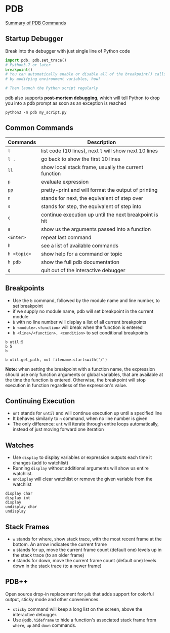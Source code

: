 # PDB

[Summary of PDB Commands](https://realpython.com/lessons/python-debugging-pdb-summary/)

## Startup Debugger
Break into the debugger with just single line of Python code
```python
import pdb; pdb.set_trace()
# Python3.7 or later
breakpoint()
# You can automatically enable or disable all of the breakpoint() calls
# by modifying environment variables, how?

# Then launch the Python script regularly
```

pdb also supports **post-mortem debugging**, which will tell Python to drop you into a pdb prompt
as soon as an exception is reached
```shell
python3 -m pdb my_script.py
```

## Common Commands
| Commands    | Description                                            |
|-------------|--------------------------------------------------------|
| `l`         | list code (10 lines), next `l` will show next 10 lines |
| `l .`       | go back to show the first 10 lines                     |
| `ll`        | show local stack frame, usually the current function   |
| `p`         | evaluate expression                                    |
| `pp`        | pretty-print and will format the output of printing    |
| `n`         | stands for next, the equivalent of step over           |
| `s`         | stands for step, the equivalent of step into           |
| `c`         | continue execution up until the next breakpoint is hit |
| `a`         | show us the arguments passed into a function           |
| `<Enter>`   | repeat last command                                    |
| `h`         | see a list of available commands                       |
| `h <topic>` | show help for a command or topic                       |
| `h pdb`     | show the full pdb documentation                        |
| `q`         | quit out of the interactive debugger                   |

## Breakpoints
* Use the `b` command, followed by the module name and line number, to set breakpoint
* if we supply no module name, pdb will set breakpoint in the current module
* `b` with no line number will display a list of all current breakpoints
* `b <module>.<function>` will break when the function is entered
* `b <line>/<function>, <condition>` to set conditional breakpoints
```shell
b util:5
b 5
b

b util.get_path, not filename.startswith('/')
```

**Note:** when setting the breakpoint with a function name, the expression should use only function arguments or global variables,
that are available at the time the function is entered. Otherwise, the breakpoint will stop execution in function regardless
of the expression's value.

## Continuing Execution
* `unt` stands for `until` and will continue execution up until a specified line
* It behaves similarly to `n` command, when no line number is given
* The only difference: `unt` will iterate through entire loops automatically, instead of just moving forward one iteration

## Watches
* Use `display` to display variables or expression outputs each time it changes (add to watchlist)
* Running `display` without additional arguments will show us entire watchlist.
* `undisplay` will clear watchlist or remove the given variable from the watchlist
```shell
display char
display int
display
undisplay char
undisplay
```

## Stack Frames
* `w` stands for where, show stack trace, with the most recent frame at the bottom. An arrow indicates the current frame
* `u`  stands for up, move the current frame count (default one) levels up in the stack trace (to an older frame)
* `d`  stands for down, move the current frame count (default one) levels down in the stack trace (to a newer frame)

## PDB++
Open source drop-in replacement for `pdb` that adds support for colorful output, sticky mode and other conveniences.
* `sticky` command will keep a long list on the screen, above the interactive debugger.
* Use `@pdb.hideframe` to hide a function's associated stack frame from `where`, `up` and `down` commands.
